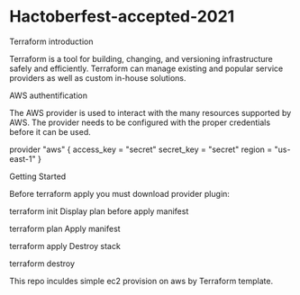 # Hactoberfest-accepted-2021


Terraform introduction

Terraform is a tool for building, changing, and versioning infrastructure safely and efficiently. Terraform can manage existing and popular service providers as well as custom in-house solutions.

AWS authentification

The AWS provider is used to interact with the many resources supported by AWS. The provider needs to be configured with the proper credentials before it can be used.

provider "aws" {
  access_key = "secret"
  secret_key = "secret"
  region     = "us-east-1"
}

Getting Started

Before terraform apply you must download provider plugin:

terraform init
Display plan before apply manifest

terraform plan
Apply manifest

terraform apply
Destroy stack

terraform destroy

This repo inculdes simple ec2 provision on aws by Terraform template.
